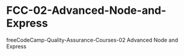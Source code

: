 # FCC-02-Advanced-Node-and-Express
freeCodeCamp-Quality-Assurance-Courses-02 Advanced Node and Express
